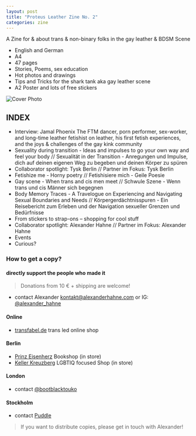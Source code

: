 ```yaml
---
layout: post
title: "Proteus Leather Zine No. 2"
categories: zine
---
```


A Zine for & about trans & non-binary folks in the gay leather & BDSM Scene

- English and German
- A4
- 47 pages
- Stories, Poems, sex education
- Hot photos and drawings
- Tips and Tricks for the shark tank aka gay leather scene
- A2 Poster and lots of free stickers

![Cover Photo](https://alexanderhahne.com/wp-content/uploads/2024/07/Cover-Proteus-Leather-No-2.png)

## INDEX

- Interview: Jamal Phoenix
The FTM dancer, porn performer, sex-worker, and long-time leather fetishist on leather, his first fetish experiences, and the joys & challenges of the gay kink community
 - Sexuality during transition - Ideas and impulses to go your own way and feel your body // Sexualität in der Transition - Anregungen und Impulse, dich auf deinen eigenen Weg zu begeben und deinen Körper zu spüren
- Collaborator spotlight: Tysk Berlin // Partner im Fokus: Tysk Berlin
- Fetishize me - Horny poetry // Fetishisiere mich - Geile Poesie
- Gay scene - When trans and cis men meet // Schwule Szene - Wenn trans und cis Männer sich begegnen
- Body Memory Traces - A Travelogue on Experiencing and Navigating Sexual Boundaries and Needs // Körpergerdächtnisspuren - Ein Reisebericht zum Erleben und der Navigation sexueller Grenzen und Bedürfnisse
- From stickers to strap-ons – shopping for cool stuff
- Collaborator spotlight: Alexander Hahne // Partner im Fokus: Alexander Hahne
- Events
- Curious?

### How to get a copy?


#### directly support the people who made it

> Donations from 10 € + shipping are welcome!

- contact Alexander <kontakt@alexanderhahne.com> or IG: [@alexander_hahne](https://www.instagram.com/alexander_hahne/)

#### Online

- [transfabel.de](https://neu.transfabel.de/index.php?main_page=product_info&cPath=92_133&products_id=3218) trans led online shop

#### Berlin

- [Prinz Eisenherz](https://prinz-eisenherz.buchkatalog.de/) Bookshop (in store)
- [Keller Kreuzberg](https://kellerkreuzberg.com/) LGBTIQ focused Shop (in store)

#### London

- contact [@bootblacktouko](https://www.instagram.com/bootblacktouko/)

#### Stockholm

- contact [Puddle](https://www.instagram.com/subboy_puddle/)

> If you want to distribute copies, please get in touch with Alexander!